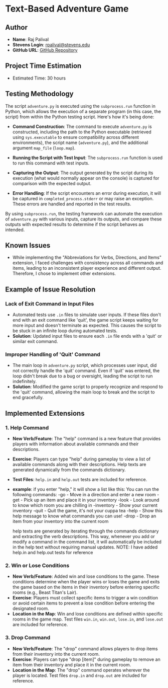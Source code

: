 # Text-Based Adventure Game

## Author
- **Name**: Raj Palival
- **Stevens Login**: rpalival@stevens.edu
- **GitHub URL**: [GitHub Repository](https://github.com/rpalival/cs515-project2)

## Project Time Estimation
- Estimated Time: 30 hours

## Testing Methodology
The script `adventure.py` is executed using the `subprocess.run` function in Python, which allows the execution of a separate program (in this case, the script) from within the Python testing script. Here's how it's being done:

- **Command Construction**: The command to execute `adventure.py` is constructed, including the path to the Python executable (retrieved using `sys.executable` to ensure compatibility across different environments), the script name (`adventure.py`), and the additional argument `map_file` (`loop.map`).

- **Running the Script with Test Input**: The `subprocess.run` function is used to run this command with test inputs.

- **Capturing the Output**: The output generated by the script during its execution (what would normally appear on the console) is captured for comparison with the expected output.

- **Error Handling**: If the script encounters an error during execution, it will be captured in `completed_process.stderr` or may raise an exception. These errors are handled and reported in the test results.

By using `subprocess.run`, the testing framework can automate the execution of `adventure.py` with various inputs, capture its outputs, and compare these outputs with expected results to determine if the script behaves as intended.

## Known Issues
- While implementing the "Abbreviations for Verbs, Directions, and Items" extension, I faced challenges with consistency across all commands and items, leading to an inconsistent player experience and different output. Therefore, I chose to implement other extensions.

## Example of Issue Resolution
### Lack of Exit Command in Input Files
- Automated tests use `.in` files to simulate user inputs. If these files don't end with an exit command like 'quit', the game script keeps waiting for more input and doesn't terminate as expected. This causes the script to be stuck in an infinite loop during automated tests.
- **Solution**: Updated input files to ensure each `.in` file ends with a 'quit' or similar exit command.

### Improper Handling of 'Quit' Command
- The main loop in `adventure.py` script, which processes user input, did not correctly handle the 'quit' command. Even if 'quit' was entered, the loop didn't break due to a bug or oversight, leading the script to run indefinitely.
- **Solution**: Modified the game script to properly recognize and respond to the 'quit' command, allowing the main loop to break and the script to end gracefully.

## Implemented Extensions
### 1. Help Command
- **New Verb/Feature**: The "help" command is a new feature that provides players with information about available commands and their descriptions.
- **Exercise**: Players can type "help" during gameplay to view a list of available commands along with their descriptions. Help texts are generated dynamically from the commands dictionary.
- **Test Files**: `help.in` and `help.out` tests are included for reference.
- **example**:
if you enter "help," it will show a list like this:
    You can run the following commands:
    -go - Move in a direction and enter a new room
    -get - Pick up an item and place it in your inventory
    -look - Look around to know which room you are chilling in
    -inventory - Show your current inventory
    -quit - Quit the game, it's not your cuppa tea
    -help - Show this help message to know what commands you can use!
    -drop - Drop an item from your inventory into the current room

    help texts are generated by iterating through the commands dictionary and extracting the verb descriptions. This way, whenever you add or modify a command in the command list, it will       automatically be included in the help text without requiring manual updates.
    NOTE: I have added help.in and help.out tests for reference



### 2. Win or Lose Conditions
- **New Verb/Feature**: Added win and lose conditions to the game. These conditions determine when the player wins or loses the game and exits the game based on the items in their inventory before entering specific rooms (e.g., Beast Titan's Lair).
- **Exercise**: Players must collect specific items to trigger a win condition or avoid certain items to prevent a lose condition before entering the designated room.
- **Location in the Map**: Win and lose conditions are defined within specific rooms in the game map. Test files `win.in`, `win.out`, `lose.in`, and `lose.out` are included for reference.

### 3. Drop Command
- **New Verb/Feature**: The "drop" command allows players to drop items from their inventory into the current room.
- **Exercise**: Players can type "drop [item]" during gameplay to remove an item from their inventory and place it in the current room.
- **Location in the Map**: The "drop" command operates wherever the player is located. Test files `drop.in` and `drop.out` are included for reference.
